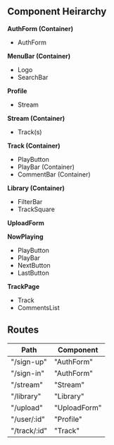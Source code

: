 ## Component Heirarchy

**AuthForm (Container)**
 - AuthForm

 **MenuBar (Container)**
  - Logo
  - SearchBar

 **Profile**
  - Stream

**Stream (Container)**
 - Track(s)

**Track (Container)**
 - PlayButton
 - PlayBar (Container)
 - CommentBar (Container)

**Library (Container)**
 - FilterBar
 - TrackSquare

**UploadForm**

**NowPlaying**
  - PlayButton
  - PlayBar
  - NextButton
  - LastButton

**TrackPage**
  - Track
  - CommentsList




## Routes

|Path   | Component   |
|-------|-------------|
| "/sign-up"    | "AuthForm"  |
| "/sign-in"    | "AuthForm"  |
| "/stream"     | "Stream"    |
| "/library"    | "Library"   |
| "/upload"     | "UploadForm"|
| "/user/:id"   | "Profile"   |
| "/track/:id"  | "Track"     |
